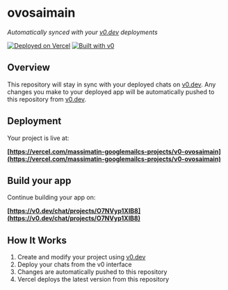 # ovosaimain

*Automatically synced with your [v0.dev](https://v0.dev) deployments*

[![Deployed on Vercel](https://img.shields.io/badge/Deployed%20on-Vercel-black?style=for-the-badge&logo=vercel)](https://vercel.com/massimatin-googlemailcs-projects/v0-ovosaimain)
[![Built with v0](https://img.shields.io/badge/Built%20with-v0.dev-black?style=for-the-badge)](https://v0.dev/chat/projects/O7NVyp1XIB8)

## Overview

This repository will stay in sync with your deployed chats on [v0.dev](https://v0.dev).
Any changes you make to your deployed app will be automatically pushed to this repository from [v0.dev](https://v0.dev).

## Deployment

Your project is live at:

**[https://vercel.com/massimatin-googlemailcs-projects/v0-ovosaimain](https://vercel.com/massimatin-googlemailcs-projects/v0-ovosaimain)**

## Build your app

Continue building your app on:

**[https://v0.dev/chat/projects/O7NVyp1XIB8](https://v0.dev/chat/projects/O7NVyp1XIB8)**

## How It Works

1. Create and modify your project using [v0.dev](https://v0.dev)
2. Deploy your chats from the v0 interface
3. Changes are automatically pushed to this repository
4. Vercel deploys the latest version from this repository